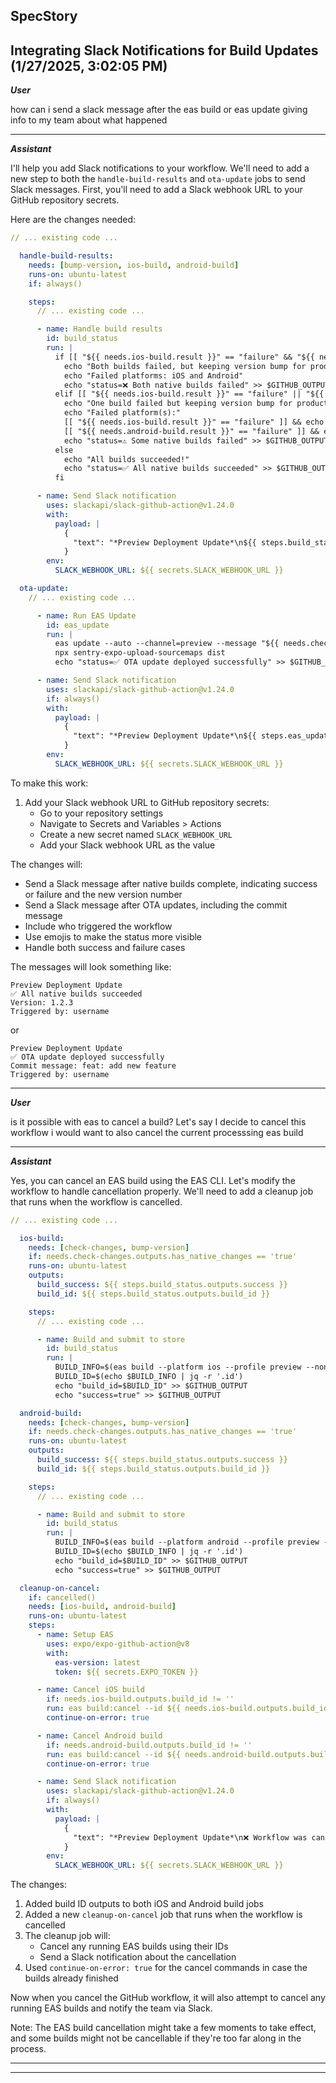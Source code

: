 ## SpecStory

## Integrating Slack Notifications for Build Updates (1/27/2025, 3:02:05 PM)

_**User**_

how can i send a slack message after the eas build or eas update giving info to my team about what happened

---

_**Assistant**_

I'll help you add Slack notifications to your workflow. We'll need to add a new step to both the `handle-build-results` and `ota-update` jobs to send Slack messages. First, you'll need to add a Slack webhook URL to your GitHub repository secrets.

Here are the changes needed:

```yaml:.github/workflows/deploy-preview.yml
// ... existing code ...

  handle-build-results:
    needs: [bump-version, ios-build, android-build]
    runs-on: ubuntu-latest
    if: always()

    steps:
      // ... existing code ...

      - name: Handle build results
        id: build_status
        run: |
          if [[ "${{ needs.ios-build.result }}" == "failure" && "${{ needs.android-build.result }}" == "failure" ]]; then
            echo "Both builds failed, but keeping version bump for production tracking"
            echo "Failed platforms: iOS and Android"
            echo "status=❌ Both native builds failed" >> $GITHUB_OUTPUT
          elif [[ "${{ needs.ios-build.result }}" == "failure" || "${{ needs.android-build.result }}" == "failure" ]]; then
            echo "One build failed but keeping version bump for production tracking"
            echo "Failed platform(s):"
            [[ "${{ needs.ios-build.result }}" == "failure" ]] && echo "- iOS"
            [[ "${{ needs.android-build.result }}" == "failure" ]] && echo "- Android"
            echo "status=⚠️ Some native builds failed" >> $GITHUB_OUTPUT
          else
            echo "All builds succeeded!"
            echo "status=✅ All native builds succeeded" >> $GITHUB_OUTPUT
          fi

      - name: Send Slack notification
        uses: slackapi/slack-github-action@v1.24.0
        with:
          payload: |
            {
              "text": "*Preview Deployment Update*\n${{ steps.build_status.outputs.status }}\nVersion: ${{ needs.bump-version.outputs.new_version }}\nTriggered by: ${{ github.actor }}"
            }
        env:
          SLACK_WEBHOOK_URL: ${{ secrets.SLACK_WEBHOOK_URL }}

  ota-update:
    // ... existing code ...

      - name: Run EAS Update
        id: eas_update
        run: |
          eas update --auto --channel=preview --message "${{ needs.check-changes.outputs.commit_message }}" --non-interactive
          npx sentry-expo-upload-sourcemaps dist
          echo "status=✅ OTA update deployed successfully" >> $GITHUB_OUTPUT

      - name: Send Slack notification
        uses: slackapi/slack-github-action@v1.24.0
        if: always()
        with:
          payload: |
            {
              "text": "*Preview Deployment Update*\n${{ steps.eas_update.outputs.status || '❌ OTA update failed' }}\nCommit message: ${{ needs.check-changes.outputs.commit_message }}\nTriggered by: ${{ github.actor }}"
            }
        env:
          SLACK_WEBHOOK_URL: ${{ secrets.SLACK_WEBHOOK_URL }}
```

To make this work:

1. Add your Slack webhook URL to GitHub repository secrets:
   - Go to your repository settings
   - Navigate to Secrets and Variables > Actions
   - Create a new secret named `SLACK_WEBHOOK_URL`
   - Add your Slack webhook URL as the value

The changes will:
- Send a Slack message after native builds complete, indicating success or failure and the new version number
- Send a Slack message after OTA updates, including the commit message
- Include who triggered the workflow
- Use emojis to make the status more visible
- Handle both success and failure cases

The messages will look something like:
```
Preview Deployment Update
✅ All native builds succeeded
Version: 1.2.3
Triggered by: username
```
or
```
Preview Deployment Update
✅ OTA update deployed successfully
Commit message: feat: add new feature
Triggered by: username
```

---

_**User**_

is it possible with eas to cancel a build? Let's say I decide to cancel this workflow i would want to also cancel the current processsing eas build

---

_**Assistant**_

Yes, you can cancel an EAS build using the EAS CLI. Let's modify the workflow to handle cancellation properly. We'll need to add a cleanup job that runs when the workflow is cancelled.

```yaml:.github/workflows/deploy-preview.yml
// ... existing code ...

  ios-build:
    needs: [check-changes, bump-version]
    if: needs.check-changes.outputs.has_native_changes == 'true'
    runs-on: ubuntu-latest
    outputs:
      build_success: ${{ steps.build_status.outputs.success }}
      build_id: ${{ steps.build_status.outputs.build_id }}

    steps:
      // ... existing code ...

      - name: Build and submit to store
        id: build_status
        run: |
          BUILD_INFO=$(eas build --platform ios --profile preview --non-interactive --auto-submit --json)
          BUILD_ID=$(echo $BUILD_INFO | jq -r '.id')
          echo "build_id=$BUILD_ID" >> $GITHUB_OUTPUT
          echo "success=true" >> $GITHUB_OUTPUT

  android-build:
    needs: [check-changes, bump-version]
    if: needs.check-changes.outputs.has_native_changes == 'true'
    runs-on: ubuntu-latest
    outputs:
      build_success: ${{ steps.build_status.outputs.success }}
      build_id: ${{ steps.build_status.outputs.build_id }}

    steps:
      // ... existing code ...

      - name: Build and submit to store
        id: build_status
        run: |
          BUILD_INFO=$(eas build --platform android --profile preview --non-interactive --auto-submit --json)
          BUILD_ID=$(echo $BUILD_INFO | jq -r '.id')
          echo "build_id=$BUILD_ID" >> $GITHUB_OUTPUT
          echo "success=true" >> $GITHUB_OUTPUT

  cleanup-on-cancel:
    if: cancelled()
    needs: [ios-build, android-build]
    runs-on: ubuntu-latest
    steps:
      - name: Setup EAS
        uses: expo/expo-github-action@v8
        with:
          eas-version: latest
          token: ${{ secrets.EXPO_TOKEN }}

      - name: Cancel iOS build
        if: needs.ios-build.outputs.build_id != ''
        run: eas build:cancel --id ${{ needs.ios-build.outputs.build_id }}
        continue-on-error: true

      - name: Cancel Android build
        if: needs.android-build.outputs.build_id != ''
        run: eas build:cancel --id ${{ needs.android-build.outputs.build_id }}
        continue-on-error: true

      - name: Send Slack notification
        uses: slackapi/slack-github-action@v1.24.0
        if: always()
        with:
          payload: |
            {
              "text": "*Preview Deployment Update*\n❌ Workflow was cancelled\nTriggered by: ${{ github.actor }}"
            }
        env:
          SLACK_WEBHOOK_URL: ${{ secrets.SLACK_WEBHOOK_URL }}
```

The changes:
1. Added build ID outputs to both iOS and Android build jobs
2. Added a new `cleanup-on-cancel` job that runs when the workflow is cancelled
3. The cleanup job will:
   - Cancel any running EAS builds using their IDs
   - Send a Slack notification about the cancellation
4. Used `continue-on-error: true` for the cancel commands in case the builds already finished

Now when you cancel the GitHub workflow, it will also attempt to cancel any running EAS builds and notify the team via Slack.

Note: The EAS build cancellation might take a few moments to take effect, and some builds might not be cancellable if they're too far along in the process.

---



---

